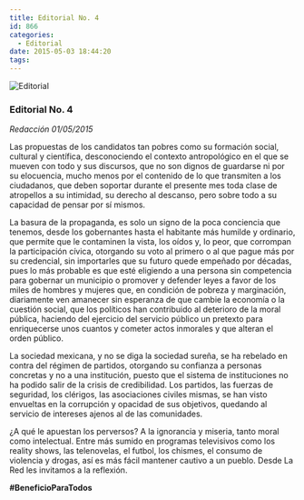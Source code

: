 ```yaml
---
title: Editorial No. 4
id: 866
categories:
  - Editorial
date: 2015-05-03 18:44:20
tags:
---
```


![Editorial](http://www.laredsemanario.com/wp-content/uploads/2015/04/Editorial_600-e1429112220163.png)

### Editorial No. 4

_Redacción
01/05/2015_

Las propuestas de los candidatos tan pobres como su formación social, cultural y científica, desconociendo el contexto antropológico en el que se mueven con todo y sus discursos, que no son dignos de guardarse ni por su elocuencia, mucho menos por el contenido de lo que transmiten a los ciudadanos, que deben soportar durante el presente mes toda clase de atropellos a su intimidad, su derecho al descanso, pero sobre todo a su capacidad de pensar por sí mismos.

La basura de la propaganda, es solo un signo de la poca conciencia que tenemos, desde los gobernantes hasta el habitante más humilde y ordinario, que permite que le contaminen la vista, los oídos y, lo peor, que corrompan la participación cívica, otorgando su voto al primero o al que pague más por su credencial, sin importarles que su futuro quede empeñado por décadas, pues lo más probable es que esté eligiendo a una persona sin competencia para gobernar un municipio o promover y defender leyes a favor de los miles de hombres y mujeres que, en condición de pobreza y marginación, diariamente ven amanecer sin esperanza de que cambie la economía o la cuestión social, que los políticos han contribuido al deterioro de la moral pública, haciendo del ejercicio del servicio público un pretexto para enriquecerse unos cuantos y cometer actos inmorales y que alteran el orden público.

La sociedad mexicana, y no se diga la sociedad sureña, se ha rebelado en contra del régimen de partidos, otorgando su confianza a personas concretas y no a una institución, puesto que el sistema de instituciones no ha podido salir de la crisis de credibilidad. Los partidos, las fuerzas de seguridad, los clérigos, las asociaciones civiles mismas, se han visto envueltas en la corrupción y opacidad de sus objetivos, quedando al servicio de intereses ajenos al de las comunidades.

¿A qué le apuestan los perversos? A la ignorancia y miseria, tanto moral como intelectual. Entre más sumido en programas televisivos como los reality shows, las telenovelas, el futbol, los chismes, el consumo de violencia y drogas, así es más fácil mantener cautivo a un pueblo. Desde La Red les invitamos a la reflexión.

**#BeneficioParaTodos**